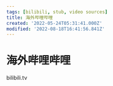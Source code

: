 ```yaml
---
tags: [bilibili, stub, video sources]
title: 海外哔哩哔哩
created: '2022-05-24T05:31:41.000Z'
modified: '2022-08-18T16:41:56.841Z'
---
```


# 海外哔哩哔哩

bilibili.tv

